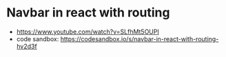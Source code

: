 # Navbar in react with routing

* <https://www.youtube.com/watch?v=SLfhMt5OUPI>
* code sandbox: <https://codesandbox.io/s/navbar-in-react-with-routing-hv2d3f>